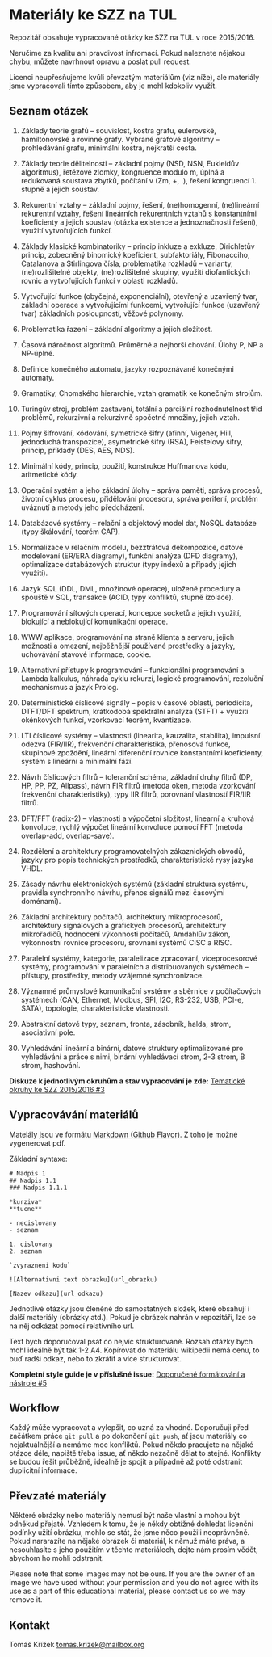 # Materiály ke SZZ na TUL

Repozitář obsahuje vypracované otázky ke SZZ na TUL v roce 2015/2016.

Neručíme za kvalitu ani pravdivost infromací. Pokud naleznete nějakou chybu, můžete navrhnout opravu a poslat pull request.

Licenci neupřesňujeme kvůli převzatým materiálům (viz níže), ale materiály jsme vypracovali tímto způsobem, aby je mohl kdokoliv využít.

## Seznam otázek

1. Základy teorie grafů – souvislost, kostra grafu, eulerovské, hamiltonovské a rovinné grafy. Vybrané grafové algoritmy – prohledávání grafu, minimální kostra, nejkratší cesta.

2. Základy teorie dělitelnosti – základní pojmy (NSD, NSN, Eukleidův algoritmus), řetězové zlomky, kongruence modulo m, úplná a redukovaná soustava zbytků, počítání v (Zm, +, .), řešení kongruencí 1. stupně a jejich soustav.

3. Rekurentní vztahy – základní pojmy, řešení, (ne)homogenní, (ne)lineární rekurentní vztahy, řešení lineárních rekurentních vztahů s konstantními koeficienty a jejich soustav (otázka existence a jednoznačnosti řešení), využití vytvořujících funkcí.

4. Základy klasické kombinatoriky – princip inkluze a exkluze, Dirichletův princip, zobecněný binomický koeficient, subfaktoriály, Fibonacciho, Catalanova a Stirlingova čísla, problematika rozkladů – varianty, (ne)rozlišitelné objekty, (ne)rozlišitelné skupiny, využití diofantických rovnic a vytvořujících funkcí v oblasti rozkladů.

5. Vytvořující funkce (obyčejná, exponenciální), otevřený a uzavřený tvar, základní operace s vytvořujícími funkcemi, vytvořující funkce (uzavřený tvar) základních posloupností, věžové polynomy.

6. Problematika řazení – základní algoritmy a jejich složitost.

7. Časová náročnost algoritmů. Průměrné a nejhorší chování. Úlohy P, NP a NP-úplné.

8. Definice konečného automatu, jazyky rozpoznávané konečnými automaty.

9. Gramatiky, Chomského hierarchie, vztah gramatik ke konečným strojům.

10. Turingův stroj, problém zastavení, totální a parciální rozhodnutelnost tříd problémů, rekurzivní a rekurzivně spočetné množiny, jejich vztah.

11. Pojmy šifrování, kódování, symetrické šifry (afinní, Vigener, Hill, jednoduchá transpozice), asymetrické šifry (RSA), Feistelovy šifry, princip, příklady (DES, AES, NDS).

12. Minimální kódy, princip, použití, konstrukce Huffmanova kódu, aritmetické kódy.

13. Operační systém a jeho základní úlohy – správa paměti, správa procesů, životní cyklus procesu, přidělování procesoru, správa periferií, problém uváznutí a metody jeho předcházení.

14. Databázové systémy – relační a objektový model dat, NoSQL databáze (typy škálování, teorém CAP).

15. Normalizace v relačním modelu, bezztrátová dekompozice, datové modelování (ER/ERA diagramy), funkční analýza (DFD diagramy), optimalizace databázových struktur (typy indexů a případy jejich využití).

16. Jazyk SQL (DDL, DML, množinové operace), uložené procedury a spouště v SQL, transakce (ACID, typy konfliktů, stupně izolace).

17. Programování síťových operací, koncepce socketů a jejich využití, blokující a neblokující komunikační operace.

18. WWW aplikace, programování na straně klienta a serveru, jejich možnosti a omezení, nejběžnější používané prostředky a jazyky, uchovávání stavové informace, cookie.

19. Alternativní přístupy k programování – funkcionální programování a Lambda kalkulus, náhrada cyklu rekurzí, logické programování, rezoluční mechanismus a jazyk Prolog.

20. Deterministické číslicové signály – popis v časové oblasti, periodicita, DTFT/DFT spektrum, krátkodobá spektrální analýza (STFT) + využití okénkových funkcí, vzorkovací teorém, kvantizace.

21. LTI číslicové systémy – vlastnosti (linearita, kauzalita, stabilita), impulsní odezva (FIR/IIR), frekvenční charakteristika, přenosová funkce, skupinové zpoždění, lineární diferenční rovnice konstantními koeficienty, systém s lineární a minimální fází.

22. Návrh číslicových filtrů – toleranční schéma, základní druhy filtrů (DP, HP, PP, PZ, Allpass), návrh FIR filtrů (metoda oken, metoda vzorkování frekvenční charakteristiky), typy IIR filtrů, porovnání vlastností FIR/IIR filtrů.

23. DFT/FFT (radix-2) – vlastnosti a výpočetní složitost, linearní a kruhová konvoluce, rychlý výpočet lineární konvoluce pomocí FFT (metoda overlap-add, overlap-save).

24. Rozdělení a architektury programovatelných zákaznických obvodů, jazyky pro popis technických prostředků, charakteristické rysy jazyka VHDL.

25. Zásady návrhu elektronických systémů (základní struktura systému, pravidla synchronního návrhu, přenos signálů mezi časovými doménami).

26. Základní architektury počítačů, architektury mikroprocesorů, architektury signálových a grafických procesorů, architektury mikrořadičů, hodnocení výkonnosti počítačů, Amdahlův zákon, výkonnostní rovnice procesoru, srovnání systémů CISC a RISC.

27. Paralelní systémy, kategorie, paralelizace zpracování, víceprocesorové systémy, programování v paralelních a distribuovaných systémech – přístupy, prostředky, metody vzájemné synchronizace.

28. Významné průmyslové komunikační systémy a sběrnice v počítačových systémech (CAN, Ethernet, Modbus, SPI, I2C, RS-232, USB, PCI-e, SATA), topologie, charakteristické vlastnosti.

29. Abstraktní datové typy, seznam, fronta, zásobník, halda, strom, asociativní pole.

30. Vyhledávání lineární a binární, datové struktury optimalizované pro vyhledávání a práce s nimi, binární vyhledávací strom, 2-3 strom, B strom, hashování.

**Diskuze k jednotlivým okruhům a stav vypracování je zde:** [Tematické okruhy ke SZZ 2015/2016 #3](https://github.com/tomaskrizek/tul-szz-it-nv/issues/3)

## Vypracovávání materiálů

Mateiály jsou ve formátu [Markdown (Github Flavor)](https://help.github.com/articles/basic-writing-and-formatting-syntax/). Z toho je možné vygenerovat pdf.

Základní syntaxe:

```
# Nadpis 1
## Nadpis 1.1
### Nadpis 1.1.1

*kurziva*
**tucne**

- necislovany
- seznam

1. cislovany
2. seznam

`zvyrazneni kodu`

![Alternativni text obrazku](url_obrazku)

[Nazev odkazu](url_odkazu)
```

Jednotlivé otázky jsou členěné do samostatných složek, které obsahují i další materiály (obrázky atd.). Pokud je obrázek nahrán v repozitáři, lze se na něj odkázat pomocí relativního url.

Text bych doporučoval psát co nejvíc strukturovaně. Rozsah otázky bych mohl ideálně být tak 1-2 A4. Kopírovat do materiálu wikipedii nemá cenu, to buď radši odkaz, nebo to zkrátit a více strukturovat.

**Kompletní style guide je v příslušné issue:** [Doporučené formátování a nástroje #5](https://github.com/tomaskrizek/tul-szz-it-nv/issues/5)

## Workflow

Každý může vypracovat a vylepšit, co uzná za vhodné. Doporučuji před začátkem práce `git pull` a po dokončení `git push`, ať jsou materiály co nejaktuálnější a nemáme moc konfliktů. Pokud někdo pracujete na nějaké otázce déle, napiště třeba issue, ať někdo nezačně dělat to stejné. Konflikty se budou řešit průběžně, ideálně je spojit a případně až poté odstranit duplicitní informace.

## Převzaté materiály

Některé obrázky nebo materiály nemusí být naše vlastní a mohou být odněkud přejaté. Vzhledem k tomu, že je někdy obtížné dohledat licenční podínky užití obrázku, mohlo se stát, že jsme něco použili neoprávněně. Pokud nararazíte na nějaké obrázek či materiál, k němuž máte práva, a nesouhlasíte s jeho použitím v těchto materiálech, dejte nám prosím vědět, abychom ho mohli odstranit.

Please note that some images may not be ours. If you are the owner of an image we have used without your permission and you do not agree with its use as a part of this educational material, please contact us so we may remove it.

## Kontakt

Tomáš Křížek tomas.krizek@mailbox.org

